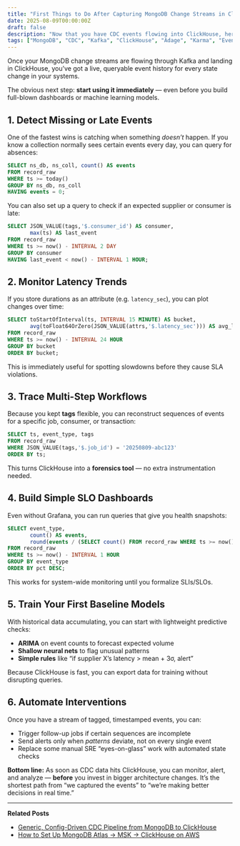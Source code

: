 ```yaml
---
title: "First Things to Do After Capturing MongoDB Change Streams in ClickHouse"
date: 2025-08-09T00:00:00Z
draft: false
description: "Now that you have CDC events flowing into ClickHouse, here are the first queries, alerts, and analyses that give you value on day one."
tags: ["MongoDB", "CDC", "Kafka", "ClickHouse", "Adage", "Karma", "Event Streaming", "Data Engineering", "Monitoring"]
---
```


Once your MongoDB change streams are flowing through Kafka and landing in ClickHouse, you’ve got a live, queryable event history for every state change in your systems.

The obvious next step: **start using it immediately** — even before you build full-blown dashboards or machine learning models.

## 1. Detect Missing or Late Events

One of the fastest wins is catching when something *doesn’t* happen.
If you know a collection normally sees certain events every day, you can query for absences:

```sql
SELECT ns_db, ns_coll, count() AS events
FROM record_raw
WHERE ts >= today()
GROUP BY ns_db, ns_coll
HAVING events = 0;
```

You can also set up a query to check if an expected supplier or consumer is late:

```sql
SELECT JSON_VALUE(tags,'$.consumer_id') AS consumer,
       max(ts) AS last_event
FROM record_raw
WHERE ts >= now() - INTERVAL 2 DAY
GROUP BY consumer
HAVING last_event < now() - INTERVAL 1 HOUR;
```

## 2. Monitor Latency Trends

If you store durations as an attribute (e.g. `latency_sec`), you can plot changes over time:

```sql
SELECT toStartOfInterval(ts, INTERVAL 15 MINUTE) AS bucket,
       avg(toFloat64OrZero(JSON_VALUE(attrs,'$.latency_sec'))) AS avg_latency
FROM record_raw
WHERE ts >= now() - INTERVAL 24 HOUR
GROUP BY bucket
ORDER BY bucket;
```

This is immediately useful for spotting slowdowns before they cause SLA violations.

## 3. Trace Multi-Step Workflows

Because you kept **tags** flexible, you can reconstruct sequences of events for a specific job, consumer, or transaction:

```sql
SELECT ts, event_type, tags
FROM record_raw
WHERE JSON_VALUE(tags,'$.job_id') = '20250809-abc123'
ORDER BY ts;
```

This turns ClickHouse into a **forensics tool** — no extra instrumentation needed.

## 4. Build Simple SLO Dashboards

Even without Grafana, you can run queries that give you health snapshots:

```sql
SELECT event_type,
       count() AS events,
       round(events / (SELECT count() FROM record_raw WHERE ts >= now() - INTERVAL 1 HOUR), 2) AS pct
FROM record_raw
WHERE ts >= now() - INTERVAL 1 HOUR
GROUP BY event_type
ORDER BY pct DESC;
```

This works for system-wide monitoring until you formalize SLIs/SLOs.

## 5. Train Your First Baseline Models

With historical data accumulating, you can start with lightweight predictive checks:

- **ARIMA** on event counts to forecast expected volume
- **Shallow neural nets** to flag unusual patterns
- **Simple rules** like “if supplier X’s latency > mean + 3σ, alert”

Because ClickHouse is fast, you can export data for training without disrupting queries.

## 6. Automate Interventions

Once you have a stream of tagged, timestamped events, you can:

- Trigger follow-up jobs if certain sequences are incomplete
- Send alerts only when *patterns* deviate, not on every single event
- Replace some manual SRE “eyes-on-glass” work with automated state checks

**Bottom line:**
As soon as CDC data hits ClickHouse, you can monitor, alert, and analyze — **before** you invest in bigger architecture changes. It’s the shortest path from “we captured the events” to “we’re making better decisions in real time.”

---

**Related Posts**  
- [Generic, Config-Driven CDC Pipeline from MongoDB to ClickHouse](/posts/mongo-cdc-clickhouse/)  
- [How to Set Up MongoDB Atlas → MSK → ClickHouse on AWS](/posts/2025-08-09-atlas-msk-clickhouse-setup/)
